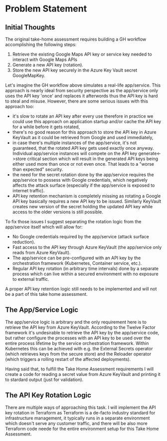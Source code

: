 # Problem Statement

## Initial Thoughts

The original take-home assessment requires building a GH workflow accomplishing the following steps:

1. Retrieve the existing Google Maps API key or service key needed to interact with Google Maps APIs
2. Generate a new API key (rotation).
3. Store the new API key securely in the Azure Key Vault secret GoogleMapKey.

Let's imagine the GH workflow above simulates a real-life app/service. This approach is nearly ideal from security perspective as the app/service only uses the API key 'once' and replaces it afterwords thus the API key is hard to steal and misuse. However, there are some serious issues with this approach too:

- it's slow to rotate an API key after every use therefore in practice we could use this approach on application startup and/or cache the API key for a while before it gets rotated,
- there's no good reason for this approach to store the API key in Azure KeyVault as it could be retrieved from Google and used immediately,
- in case there's multiple instances of the app/service, it's not guaranteed, that the rotated API key gets used exactly once anyway. Individual app/service instances will compete on the API key generate<->store critical section which will result in the generated API keys being either used more than once or not even once. That leads to a "worse than expected" security.
- the need for the secret rotation done by the app/service requires the app/service to possess with Google credentials, which negatively affects the attack surface (especially if the app/service is exposed to internet traffic).
- API key retention mechanism is completely missing as rotating a Google API key basically requires a new API key to be issued. Similarly KeyVault creates new version of the secret holding the updated API key while access to the older versions is still possible.

To fix those issues I suggest separating the rotation logic from the app/service itself which will allow for:

- No Google credentials required by the app/service (attack surface reduction).
- Fast access to the API key through Azure KeyVault (the app/service only reads from Azure KeyVault).
- The app/service can be pre-configured with an API key by the orchestration framework (Kubernetes, Container service, etc.).
- Regular API key rotation (in arbitrary time intervals) done by a separate process which can live within a secured environment with no exposure to external traffic.

A proper API key retention logic still needs to be implemented and will not be a part of this take home assessment.

## The App/Service Logic

The app/service logic is arbitrary and the only requirement here is to retrieve the API key from Azure KeyVault. According to the Twelve Factor framework it's undesirable to retrieve the API key by the app/service code, but rather configure the processes with an API key to be used over the entire process lifetime by the service orchestration framework. Within Kubernetes this can be achieved with e.g. the External Secrets operator (which retrieves keys from the secure store) and the Reloader operator (which triggers a rolling restart of the affected deployments).

Having said that, to fulfill the Take Home Assessment requirements I will create a code for reading a secret value from Azure KeyVault and printing it to stardard output (just for validation).

## The API Key Rotation Logic

There are multiple ways of approaching this task. I will implement the API key rotation in Terraform as Terraform is a de-facto industry standard for infrastructure management, it typically runs in a separate environment which doesn't serve any customer traffic, and there will be also more Terraform code neede for the entire environment setup for this Take Home Assessment.
